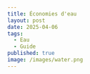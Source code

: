 ```yaml
---
title: Économies d'eau
layout: post
date: 2025-04-06
tags:
  - Eau
  - Guide
published: true
image: /images/water.png
---
```

